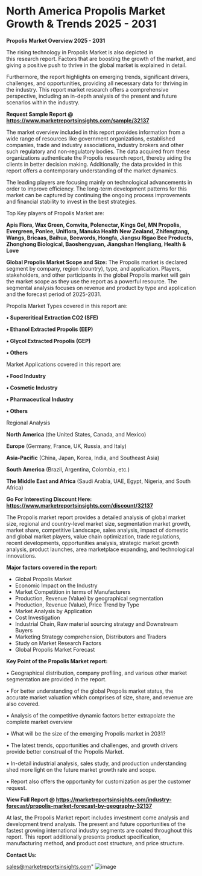  # North America Propolis Market Growth & Trends 2025 - 2031

<Strong> Propolis Market Overview 2025 - 2031</strong>

The rising technology in Propolis Market is also depicted in this research report. Factors that are boosting the growth of the market, and giving a positive push to thrive in the global market is explained in detail.

Furthermore, the report highlights on emerging trends, significant drivers, challenges, and opportunities, providing all necessary data for thriving in the industry. This report market research offers a comprehensive perspective, including an in-depth analysis of the present and future scenarios within the industry.

<strong>Request Sample Report @ <a href=https://www.marketreportsinsights.com/sample/32137>https://www.marketreportsinsights.com/sample/32137</a></strong>

The market overview included in this report provides information from a wide range of resources like government organizations, established companies, trade and industry associations, industry brokers and other such regulatory and non-regulatory bodies. The data acquired from these organizations authenticate the Propolis research report, thereby aiding the clients in better decision making. Additionally, the data provided in this report offers a contemporary understanding of the market dynamics.

The leading players are focusing mainly on technological advancements in order to improve efficiency. The long-term development patterns for this market can be captured by continuing the ongoing process improvements and financial stability to invest in the best strategies.

Top Key players of Propolis Market are:

<strong>Apis Flora, Wax Green, Comvita, Polenectar, Kings Gel, MN Propolis, Evergreen, Ponlee, Uniflora, Manuka Health New Zealand, Zhifengtang, Wangs, Bricaas, Baihua, Beewords, Hongfa, Jiangsu Rigao Bee Products, Zhonghong Biological, Baoshengyuan, Jiangshan Hengliang, Health & Love</strong>

<strong><b>Global Propolis Market Scope and Size:</b></strong>
The Propolis market is declared segment by company, region (country), type, and application. Players, stakeholders, and other participants in the global Propolis market will gain the market scope as they use the report as a powerful resource. The segmental analysis focuses on revenue and product by type and application and the forecast period of 2025-2031.

Propolis Market Types covered in this report are:

<strong>• Supercritical Extraction CO2 (SFE)

• Ethanol Extracted Propolis (EEP)

• Glycol Extracted Propolis (GEP)

• Others</strong>

Market Applications covered in this report are:

<strong>• Food Industry

• Cosmetic Industry

• Pharmaceutical Industry

• Others</strong> 

Regional Analysis

<strong>North America</strong> (the United States, Canada, and Mexico)

<strong>Europe</strong> (Germany, France, UK, Russia, and Italy)

<strong>Asia-Pacific</strong> (China, Japan, Korea, India, and Southeast Asia)

<strong>South America</strong> (Brazil, Argentina, Colombia, etc.)

<strong>The Middle East and Africa</strong> (Saudi Arabia, UAE, Egypt, Nigeria, and South Africa)

<strong>Go For Interesting Discount Here: <a href=https://www.marketreportsinsights.com/discount/32137>https://www.marketreportsinsights.com/discount/32137</a></strong>

The Propolis market report provides a detailed analysis of global market size, regional and country-level market size, segmentation market growth, market share, competitive Landscape, sales analysis, impact of domestic and global market players, value chain optimization, trade regulations, recent developments, opportunities analysis, strategic market growth analysis, product launches, area marketplace expanding, and technological innovations.

<strong><b>Major factors covered in the report:</b></strong>
<ul>
  <li>Global Propolis Market </li>
  <li>Economic Impact on the Industry</li>
  <li>Market Competition in terms of Manufacturers</li>
  <li>Production, Revenue (Value) by geographical segmentation</li>
  <li>Production, Revenue (Value), Price Trend by Type</li>
  <li>Market Analysis by Application</li>
  <li>Cost Investigation</li>
  <li>Industrial Chain, Raw material sourcing strategy and Downstream Buyers</li>
  <li>Marketing Strategy comprehension, Distributors and Traders</li>
  <li>Study on Market Research Factors</li>
  <li>Global Propolis Market Forecast</li>
</ul>

<strong><b>Key Point of the Propolis Market report:</b></strong>

• Geographical distribution, company profiling, and various other market segmentation are provided in the report.

• For better understanding of the global Propolis market status, the accurate market valuation which comprises of size, share, and revenue are also covered.

• Analysis of the competitive dynamic factors better extrapolate the complete market overview

• What will be the size of the emerging Propolis market in 2031?

• The latest trends, opportunities and challenges, and growth drivers provide better construal of the Propolis Market.

• In-detail industrial analysis, sales study, and production understanding shed more light on the future market growth rate and scope.

• Report also offers the opportunity for customization as per the customer request.

<strong><b>View Full Report @ <a href=https://marketreportsinsights.com/industry-forecast/propolis-market-forecast-by-geography-32137>https://marketreportsinsights.com/industry-forecast/propolis-market-forecast-by-geography-32137</a></b></strong>


At last, the Propolis Market report includes investment come analysis and development trend analysis. The present and future opportunities of the fastest growing international industry segments are coated throughout this report. This report additionally presents product specification, manufacturing method, and product cost structure, and price structure.

<strong>Contact Us:</strong>

sales@marketreportsinsights.com"
![image](https://github.com/user-attachments/assets/d0b72cfb-3d84-48b1-986b-1bf679f5e4f5)
